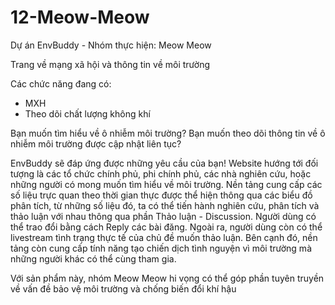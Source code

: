 # 12-Meow-Meow

Dự án EnvBuddy - Nhóm thực hiện: Meow Meow

Trang về mạng xã hội và thông tin về môi trường

Các chức năng đang có:
- MXH 
- Theo dõi chất lượng không khí

Bạn muốn tìm hiểu về ô nhiễm môi trường?
Bạn muốn theo dõi thông tin về ô nhiễm môi trường được cập nhật liên tục?

EnvBuddy sẽ đáp ứng được những yêu cầu của bạn! Website hướng tới đối tượng là các tổ chức chính phủ, phi chính phủ, các nhà nghiên cứu, hoặc những người có mong muốn tìm hiểu về môi trường. Nền tảng cung cấp các số liệu trực quan theo thời gian thực được thể hiện thông qua các biểu đồ phân tích, từ những số liệu đó, ta có thể tiến hành nghiên cứu, phân tích và thảo luận với nhau thông qua phần Thảo luận - Discussion. Người dùng có thể trao đổi bằng cách Reply các bài đăng. Ngoài ra, người dùng còn có thể livestream tình trạng thực tế của chủ đề muốn thảo luận. Bên cạnh đó, nền tảng còn cung cấp tính năng tạo chiến dịch tình nguyện vì môi trường mà những người khác có thể cùng tham gia.

Với sản phẩm này, nhóm Meow Meow hi vọng có thể góp phần tuyên truyền về vấn đề bảo vệ môi trường và chống biến đổi khí hậu

